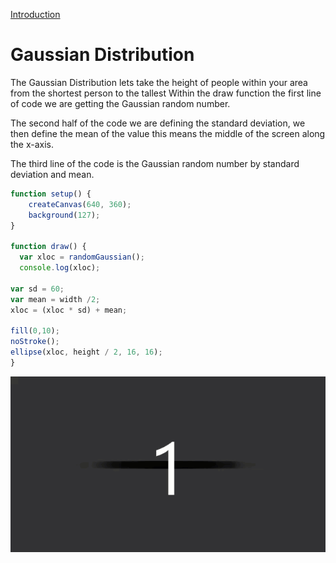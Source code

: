 [Introduction](../)
# Gaussian Distribution
The Gaussian Distribution lets take the height of people within your area from the shortest person to the tallest
Within the draw function the first line of code we are getting the Gaussian random number.   

The second half of the code we are defining the standard deviation, we then define the mean of the value this means the middle of the screen along the x-axis.

The third line of the code is the Gaussian random number by standard deviation and mean.

```js
function setup() {
    createCanvas(640, 360);
    background(127);
}

function draw() {
  var xloc = randomGaussian();
  console.log(xloc);

var sd = 60;
var mean = width /2;
xloc = (xloc * sd) + mean;

fill(0,10);
noStroke();
ellipse(xloc, height / 2, 16, 16);
}
```
<img src ="img/gaussian.gif" />
